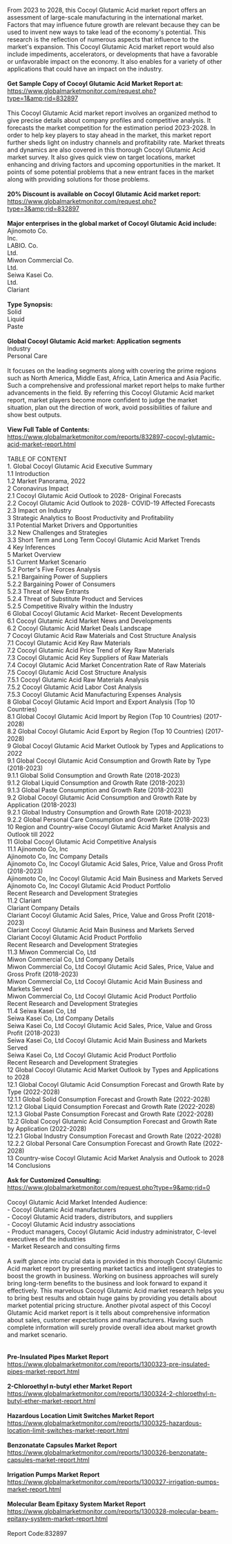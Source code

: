 From 2023 to 2028, this Cocoyl Glutamic Acid market report offers an assessment of large-scale manufacturing in the international market. Factors that may influence future growth are relevant because they can be used to invent new ways to take lead of the economy's potential. This research is the reflection of numerous aspects that influence to the market's expansion. This Cocoyl Glutamic Acid market report would also include impediments, accelerators, or developments that have a favorable or unfavorable impact on the economy. It also enables for a variety of other applications that could have an impact on the industry.<br /><br /><strong>Get Sample Copy of Cocoyl Glutamic Acid Market Report at:</strong><br /><a href="https://www.globalmarketmonitor.com/request.php?type=1&amp;rid=832897">https://www.globalmarketmonitor.com/request.php?type=1&amp;rid=832897</a><br /><br />This Cocoyl Glutamic Acid market report involves an organized method to give precise details about company profiles and competitive analysis. It forecasts the market competition for the estimation period 2023-2028. In order to help key players to stay ahead in the market, this market report further sheds light on industry channels and profitability rate. Market threats and dynamics are also covered in this thorough Cocoyl Glutamic Acid market survey. It also gives quick view on target locations, market enhancing and driving factors and upcoming opportunities in the market. It points of some potential problems that a new entrant faces in the market along with providing solutions for those problems. <br /><br /><strong>20% Discount is available on Cocoyl Glutamic Acid market report:</strong><br /><a href="https://www.globalmarketmonitor.com/request.php?type=3&amp;rid=832897">https://www.globalmarketmonitor.com/request.php?type=3&amp;rid=832897</a><br /><br /><strong>Major enterprises in the global market of Cocoyl Glutamic Acid include:</strong><br /> Ajinomoto Co.<br /> Inc. <br />LABIO. Co.<br /> Ltd. <br />Miwon Commercial Co.<br /> Ltd. <br />Seiwa Kasei Co.<br /> Ltd. <br />Clariant <br /><br /><strong>Type Synopsis:</strong><br />Solid <br />Liquid <br />Paste <br /><br /><strong>Global Cocoyl Glutamic Acid market: Application segments</strong><br />Industry <br />Personal Care <br /><br />It focuses on the leading segments along with covering the prime regions such as North America, Middle East, Africa, Latin America and Asia Pacific. Such a comprehensive and professional market report helps to make further advancements in the field. By referring this Cocoyl Glutamic Acid market report, market players become more confident to judge the market situation, plan out the direction of work, avoid possibilities of failure and show best outputs. <br /><br /><strong>View Full Table of Contents:</strong><br /><a href="https://www.globalmarketmonitor.com/reports/832897-cocoyl-glutamic-acid-market-report.html">https://www.globalmarketmonitor.com/reports/832897-cocoyl-glutamic-acid-market-report.html</a><br /><br />TABLE OF CONTENT<br />1. Global Cocoyl Glutamic Acid Executive Summary<br />1.1 Introduction<br />1.2 Market Panorama, 2022<br />2 Coronavirus Impact<br />2.1 Cocoyl Glutamic Acid Outlook to 2028- Original Forecasts<br />2.2 Cocoyl Glutamic Acid Outlook to 2028- COVID-19 Affected Forecasts<br />2.3 Impact on Industry<br />3 Strategic Analytics to Boost Productivity and Profitability<br />3.1 Potential Market Drivers and Opportunities<br />3.2 New Challenges and Strategies<br />3.3 Short Term and Long Term Cocoyl Glutamic Acid Market Trends<br />4 Key Inferences<br />5 Market Overview<br />5.1 Current Market Scenario<br />5.2 Porter's Five Forces Analysis<br />5.2.1 Bargaining Power of Suppliers<br />5.2.2 Bargaining Power of Consumers<br />5.2.3 Threat of New Entrants<br />5.2.4 Threat of Substitute Product and Services<br />5.2.5 Competitive Rivalry within the Industry<br />6 Global Cocoyl Glutamic Acid Market- Recent Developments<br />6.1 Cocoyl Glutamic Acid Market News and Developments<br />6.2 Cocoyl Glutamic Acid Market Deals Landscape<br />7 Cocoyl Glutamic Acid Raw Materials and Cost Structure Analysis<br />7.1 Cocoyl Glutamic Acid Key Raw Materials<br />7.2 Cocoyl Glutamic Acid Price Trend of Key Raw Materials<br />7.3 Cocoyl Glutamic Acid Key Suppliers of Raw Materials<br />7.4 Cocoyl Glutamic Acid Market Concentration Rate of Raw Materials<br />7.5 Cocoyl Glutamic Acid Cost Structure Analysis<br />7.5.1 Cocoyl Glutamic Acid Raw Materials Analysis<br />7.5.2 Cocoyl Glutamic Acid Labor Cost Analysis<br />7.5.3 Cocoyl Glutamic Acid Manufacturing Expenses Analysis<br />8 Global Cocoyl Glutamic Acid Import and Export Analysis (Top 10 Countries)<br />8.1 Global Cocoyl Glutamic Acid Import by Region (Top 10 Countries) (2017-2028)<br />8.2 Global Cocoyl Glutamic Acid Export by Region (Top 10 Countries) (2017-2028)<br />9 Global Cocoyl Glutamic Acid Market Outlook by Types and Applications to 2022<br />9.1 Global Cocoyl Glutamic Acid Consumption and Growth Rate by Type (2018-2023)<br />9.1.1 Global Solid Consumption and Growth Rate (2018-2023)<br />9.1.2 Global Liquid Consumption and Growth Rate (2018-2023)<br />9.1.3 Global Paste Consumption and Growth Rate (2018-2023)<br />9.2 Global Cocoyl Glutamic Acid Consumption and Growth Rate by Application (2018-2023)<br />9.2.1  Global Industry Consumption and Growth Rate (2018-2023)<br />9.2.2  Global Personal Care Consumption and Growth Rate (2018-2023)<br />10 Region and Country-wise Cocoyl Glutamic Acid Market Analysis and Outlook till 2022<br />11 Global Cocoyl Glutamic Acid Competitive Analysis<br />11.1 Ajinomoto Co, Inc<br />Ajinomoto Co, Inc Company Details<br />Ajinomoto Co, Inc Cocoyl Glutamic Acid Sales, Price, Value and Gross Profit (2018-2023)<br />Ajinomoto Co, Inc Cocoyl Glutamic Acid Main Business and Markets Served<br />Ajinomoto Co, Inc Cocoyl Glutamic Acid Product Portfolio<br />Recent Research and Development Strategies<br />11.2 Clariant<br />Clariant Company Details<br />Clariant Cocoyl Glutamic Acid Sales, Price, Value and Gross Profit (2018-2023)<br />Clariant Cocoyl Glutamic Acid Main Business and Markets Served<br />Clariant Cocoyl Glutamic Acid Product Portfolio<br />Recent Research and Development Strategies<br />11.3 Miwon Commercial Co, Ltd<br />Miwon Commercial Co, Ltd Company Details<br />Miwon Commercial Co, Ltd Cocoyl Glutamic Acid Sales, Price, Value and Gross Profit (2018-2023)<br />Miwon Commercial Co, Ltd Cocoyl Glutamic Acid Main Business and Markets Served<br />Miwon Commercial Co, Ltd Cocoyl Glutamic Acid Product Portfolio<br />Recent Research and Development Strategies<br />11.4 Seiwa Kasei Co, Ltd<br />Seiwa Kasei Co, Ltd Company Details<br />Seiwa Kasei Co, Ltd Cocoyl Glutamic Acid Sales, Price, Value and Gross Profit (2018-2023)<br />Seiwa Kasei Co, Ltd Cocoyl Glutamic Acid Main Business and Markets Served<br />Seiwa Kasei Co, Ltd Cocoyl Glutamic Acid Product Portfolio<br />Recent Research and Development Strategies<br />12 Global Cocoyl Glutamic Acid Market Outlook by Types and Applications to 2028<br />12.1 Global Cocoyl Glutamic Acid Consumption Forecast and Growth Rate by Type (2022-2028)<br />12.1.1 Global Solid Consumption Forecast and Growth Rate (2022-2028)<br />12.1.2 Global Liquid Consumption Forecast and Growth Rate (2022-2028)<br />12.1.3 Global Paste Consumption Forecast and Growth Rate (2022-2028)<br />12.2 Global Cocoyl Glutamic Acid Consumption Forecast and Growth Rate by Application (2022-2028)<br />12.2.1 Global Industry Consumption Forecast and Growth Rate (2022-2028)<br />12.2.2 Global Personal Care Consumption Forecast and Growth Rate (2022-2028)<br />13 Country-wise Cocoyl Glutamic Acid Market Analysis and Outlook to 2028<br />14 Conclusions<br /><br /><strong>Ask for Customized Consulting:</strong><br /><a href="https://www.globalmarketmonitor.com/request.php?type=9&amp;rid=0">https://www.globalmarketmonitor.com/request.php?type=9&amp;rid=0</a><br /><br />Cocoyl Glutamic Acid Market Intended Audience:<br />- Cocoyl Glutamic Acid manufacturers<br />- Cocoyl Glutamic Acid traders, distributors, and suppliers<br />- Cocoyl Glutamic Acid industry associations<br />- Product managers, Cocoyl Glutamic Acid industry administrator, C-level executives of the industries<br />- Market Research and consulting firms<br /><br />A swift glance into crucial data is provided in this thorough Cocoyl Glutamic Acid market report by presenting market tactics and intelligent strategies to boost the growth in business. Working on business approaches will surely bring long-term benefits to the business and look forward to expand it effectively. This marvelous Cocoyl Glutamic Acid market research helps you to bring best results and obtain huge gains by providing you details about market potential pricing structure. Another pivotal aspect of this Cocoyl Glutamic Acid market report is it tells about comprehensive information about sales, customer expectations and manufacturers. Having such complete information will surely provide overall idea about market growth and market scenario. <br /><br /><strong><br /></strong><strong>Pre-Insulated Pipes Market Report</strong><br /><a href="https://www.globalmarketmonitor.com/reports/1300323-pre-insulated-pipes-market-report.html">https://www.globalmarketmonitor.com/reports/1300323-pre-insulated-pipes-market-report.html</a><br /><br /><strong>2-Chloroethyl n-butyl ether Market Report</strong><br /><a href="https://www.globalmarketmonitor.com/reports/1300324-2-chloroethyl-n-butyl-ether-market-report.html">https://www.globalmarketmonitor.com/reports/1300324-2-chloroethyl-n-butyl-ether-market-report.html</a><br /><br /><strong>Hazardous Location Limit Switches Market Report</strong><br /><a href="https://www.globalmarketmonitor.com/reports/1300325-hazardous-location-limit-switches-market-report.html">https://www.globalmarketmonitor.com/reports/1300325-hazardous-location-limit-switches-market-report.html</a><br /><br /><strong>Benzonatate Capsules Market Report</strong><br /><a href="https://www.globalmarketmonitor.com/reports/1300326-benzonatate-capsules-market-report.html">https://www.globalmarketmonitor.com/reports/1300326-benzonatate-capsules-market-report.html</a><br /><br /><strong>Irrigation Pumps Market Report</strong><br /><a href="https://www.globalmarketmonitor.com/reports/1300327-irrigation-pumps-market-report.html">https://www.globalmarketmonitor.com/reports/1300327-irrigation-pumps-market-report.html</a><br /><br /><strong>Molecular Beam Epitaxy System Market Report</strong><br /><a href="https://www.globalmarketmonitor.com/reports/1300328-molecular-beam-epitaxy-system-market-report.html">https://www.globalmarketmonitor.com/reports/1300328-molecular-beam-epitaxy-system-market-report.html</a><br /><br />Report Code:832897</p>
